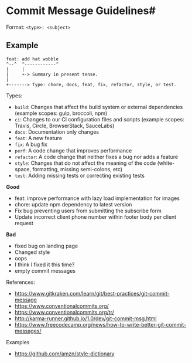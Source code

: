 # Commit Message Guidelines#

Format: `<type>: <subject>`

## Example

```
feat: add hat wobble
^--^  ^------------^
|     |
|     +-> Summary in present tense.
|
+-------> Type: chore, docs, feat, fix, refactor, style, or test.
```


Types:

- `build`: Changes that affect the build system or external dependencies (example scopes: gulp, broccoli, npm)
- `ci`: Changes to our CI configuration files and scripts (example scopes: Travis, Circle, BrowserStack, SauceLabs)
- `docs`: Documentation only changes
- `feat`: A new feature
- `fix`: A bug fix
- `perf`: A code change that improves performance
- `refactor`: A code change that neither fixes a bug nor adds a feature
- `style`: Changes that do not affect the meaning of the code (white-space, formatting, missing semi-colons, etc)
- `test`: Adding missing tests or correcting existing tests

**Good**

- feat: improve performance with lazy load implementation for images
- chore: update npm dependency to latest version
- Fix bug preventing users from submitting the subscribe form
- Update incorrect client phone number within footer body per client request

**Bad**

- fixed bug on landing page
- Changed style
- oops
- I think I fixed it this time?
- empty commit messages

References:

- https://www.gitkraken.com/learn/git/best-practices/git-commit-message
- https://www.conventionalcommits.org/ 
- https://www.conventionalcommits.org/tr/
- http://karma-runner.github.io/1.0/dev/git-commit-msg.html
- https://www.freecodecamp.org/news/how-to-write-better-git-commit-messages/

Examples

- https://github.com/amzn/style-dictionary
